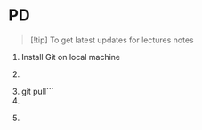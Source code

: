 # PD

>[!tip] To get latest updates for lectures notes

1. Install Git on local machine 
2. ```bash 
3. git pull```
4. 
5. ```